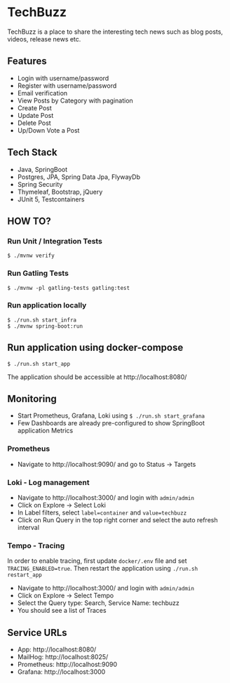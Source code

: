 # TechBuzz
TechBuzz is a place to share the interesting tech news such as blog posts, videos, release news etc.

## Features
* Login with username/password
* Register with username/password
* Email verification
* View Posts by Category with pagination
* Create Post
* Update Post
* Delete Post
* Up/Down Vote a Post

## Tech Stack
* Java, SpringBoot
* Postgres, JPA, Spring Data Jpa, FlywayDb
* Spring Security
* Thymeleaf, Bootstrap, jQuery
* JUnit 5, Testcontainers

## HOW TO?

### Run Unit / Integration Tests

```shell
$ ./mvnw verify
```
### Run Gatling Tests

```shell
$ ./mvnw -pl gatling-tests gatling:test 
```

### Run application locally

```shell
$ ./run.sh start_infra
$ ./mvnw spring-boot:run
```

## Run application using docker-compose

```shell
$ ./run.sh start_app
```

The application should be accessible at http://localhost:8080/

## Monitoring

* Start Prometheus, Grafana, Loki using `$ ./run.sh start_grafana`
* Few Dashboards are already pre-configured to show SpringBoot application Metrics

### Prometheus
* Navigate to http://localhost:9090/ and go to Status -> Targets

### Loki - Log management
* Navigate to http://localhost:3000/ and login with `admin/admin`
* Click on Explore -> Select Loki
* In Label filters, select `label=container` and `value=techbuzz`
* Click on Run Query in the top right corner and select the auto refresh interval

### Tempo - Tracing
In order to enable tracing, first update `docker/.env` file and set `TRACING_ENABLED=true`.
Then restart the application using `./run.sh restart_app`

* Navigate to http://localhost:3000/ and login with `admin/admin`
* Click on Explore -> Select Tempo
* Select the Query type: Search, Service Name: techbuzz
* You should see a list of Traces

## Service URLs
* App: http://localhost:8080/
* MailHog: http://localhost:8025/
* Prometheus: http://localhost:9090
* Grafana: http://localhost:3000
